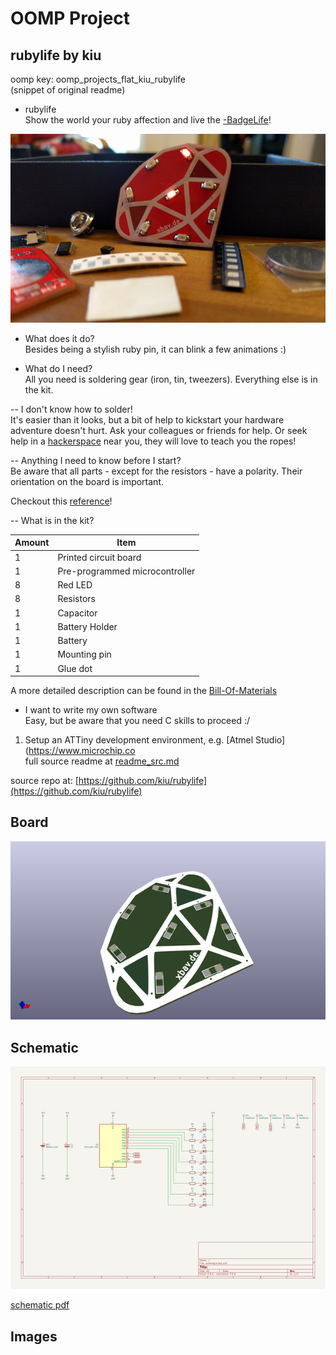# OOMP Project  
## rubylife  by kiu  
  
oomp key: oomp_projects_flat_kiu_rubylife  
(snippet of original readme)  
  
- rubylife  
Show the world your ruby affection and live the [-BadgeLife](https://twitter.com/search?q=%23badgelife)!  
  
![rubylife](https://github.com/kiu/rubylife/raw/master/media/rubylife_display_small.jpg)  
  
- What does it do?  
Besides being a stylish ruby pin, it can blink a few animations :)  
  
- What do I need?  
All you need is soldering gear (iron, tin, tweezers). Everything else is in the kit.  
  
-- I don't know how to solder!  
It's easier than it looks, but a bit of help to kickstart your hardware adventure doesn't hurt. Ask your colleagues or friends for help. Or seek help in a [hackerspace](https://hackaday.io/hackerspaces) near you, they will love to teach you the ropes!  
  
-- Anything I need to know before I start?  
Be aware that all parts - except for the resistors - have a polarity. Their orientation on the board is important.  
  
Checkout this [reference](https://github.com/kiu/rubylife/raw/master/media/rubylife_polarity.jpg)!  
  
-- What is in the kit?  
  
| Amount | Item |  
| ------ | ---- |  
| 1 | Printed circuit board |  
| 1 | Pre-programmed microcontroller |  
| 8 | Red LED |  
| 8 | Resistors |  
| 1 | Capacitor |  
| 1 | Battery Holder |  
| 1 | Battery |  
| 1 | Mounting pin |  
| 1 | Glue dot |  
  
A more detailed description can be found in the [Bill-Of-Materials](https://github.com/kiu/rubylife/raw/master/bom.pdf)  
  
- I want to write my own software  
Easy, but be aware that you need C skills to proceed :/  
  
1. Setup an ATTiny development environment, e.g. [Atmel Studio](https://www.microchip.co  
  full source readme at [readme_src.md](readme_src.md)  
  
source repo at: [https://github.com/kiu/rubylife](https://github.com/kiu/rubylife)  
## Board  
  
[![working_3d.png](working_3d_600.png)](working_3d.png)  
## Schematic  
  
[![working_schematic.png](working_schematic_600.png)](working_schematic.png)  
  
[schematic pdf](working_schematic.pdf)  
## Images  
